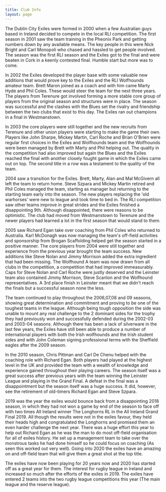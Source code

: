 ```yaml
---
title: Club Info
layout: page
---
```


The Dublin City Exiles were formed in 2000 when a few Australian guys based in Ireland decided to compete in the local RLI competition. The first season in 2001 saw the team training in the Pheonix Park and getting numbers down by any available means. The key people in this were Nick Bright and Carl Monopoli who chased and hassled to get people involved. The season was the first RLI season and the Exiles got to the final and were beaten in Cork in a keenly contested final. Humble start but more was to come.

In 2002 the Exiles developed the player base with some valuable new additions that would prove key to the Exiles and the RLI Wolfhounds amateur team. Brett Maron joined as a coach and with him came Marty Hyde and Phil Coles. These would steer the team for the next three years. The players from Terenure got involved forming a more stable core group of players from the original season and structures were in place. The season was successful and the clashes with the Blues set the rivalry and friendship between the two clubs that exist to this day. The Exiles ran out champions in a final in Westmanstown.

In 2003 the core players were still together and the new recruits from Terenure and other union players were starting to make the game their own. Players like John Sharpe, Mickey Martin, Carl Roche and Brian O'Brien were regular first choices in the Exiles and Wolfhounds team and the Wolfhounds were been managed by Brett with Marty and Phil helping out. The quality in the competition had also improved but again the Blues and the Exiles reached the final with another closely fought game in which the Exiles came out on top. The second title in a row was a testament to the quality of the team.

2004 saw a transition for the Exiles. Brett, Marty, Alan and Mal McGivern all left the team to return home. Steve Szpara and Mickey Martin retired and Phil Coles managed the team, starting as manager but returning to the starting team early into the season. The new players replacing the 'old warhorses' were new to league and took time to bed in. The RLI competition saw other teams improve in great strides and the Exiles finished a disappointing 9th. Although disappointed, there were reasons to be optimistic. The club had moved from Westmanstown to Terenure and the newer players had learned a lot in the first season that would stand to them.

2005 saw Richard Egan take over coaching from Phil Coles who returned to Australia. Karl McDonagh was now managing the team's off-field activities and sponsorship from Brogan Scaffolding helped get the season started in a positive manner. The core players from 2004 were still together and experience from the previous year brought the team success. New additions like Steve Nolan and Jimmy Morrison added the extra ingredient that had been missing. The Wolfhound A team was now drawn from all clubs in the competition, a competition that had improved immeasurably. Caps for Steve Nolan and Carl Roche were justly deserved and the Leinster team also contained Jimmy Morrison, Steve Scanlon and the Wolfhound representatives. A 3rd place finish in Leinster meant that we didn't reach the finals but a successful season none the less.

The team continued to play throughout the 2006,07,08 and 09 seasons, showing great determination and commitment and proving to be one of the toughest teams in the league. Although being tough opposition the side was unable to mount any real challenge to the 2 dominant sides for the trophy they had previously won and successfully defended during the 2002-03 and 2003-04 seasons. Although there has been a lack of silverware in the last few years, the Exiles have still been able to produce a number of international players with both the Irish wolfhounds and the Irish student sides and with John Coleman signing professional terms with the Sheffield eagles after the 2009 season.

In the 2010 season, Chris Pittman and Carl De Chenu helped with the coaching role with Richard Egan. Both players had played at the highest level in the UK and provided the team with a wealth of knowledge and experience gained throughout their playing careers. The season itself was a great success after previous years with the team winning the Leinster League and playing in the Grand Final. A defeat in the final was a disappointment but the season itself was a huge success. It did, however, see the retirement of old-timers Richard Egan and Steve Szpara.

2019 was the year the exiles would bounce back from a disappointing 2018 season, in which they had not won a game by end of the season to face off with two times All Ireland winner The Longhorns RL in the All Ireland Grand Final 2019. All though the results were not in the exiles favour, they held their heads high and congratulated the Longhorns and promised them an even harder challenge the next year. There was a huge effort this year to help out Richard Egan as he was the man to do most off-field organisation for all of exiles history. He set up a management team to take over the monstrous tasks he had done himself so he could focus on coaching (As seen this worked out very well). Going into 2020 the exiles have an amazing on and off-field team that will give them a great shot at the top title.

The exiles have now been playing for 20 years now and 2020 has started off as a great year for them. The interest for rugby league in Ireland and increased so much after the efforts of the exiles in 2019. The exiles have entered 2 teams into the two rugby league competitions this year (The main league and the reserve league). 